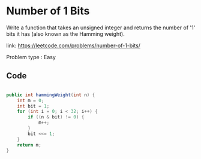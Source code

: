 # Number of 1 Bits
Write a function that takes an unsigned integer and returns the number of '1' bits it has (also known as the Hamming weight).

link: https://leetcode.com/problems/number-of-1-bits/

Problem type : Easy
## Code
```java

public int hammingWeight(int n) {
    int m = 0;
    int bit = 1;
    for (int i = 0; i < 32; i++) {
        if ((n & bit) != 0) {
            m++;
        }
        bit <<= 1;
    }
    return m;
}

```
